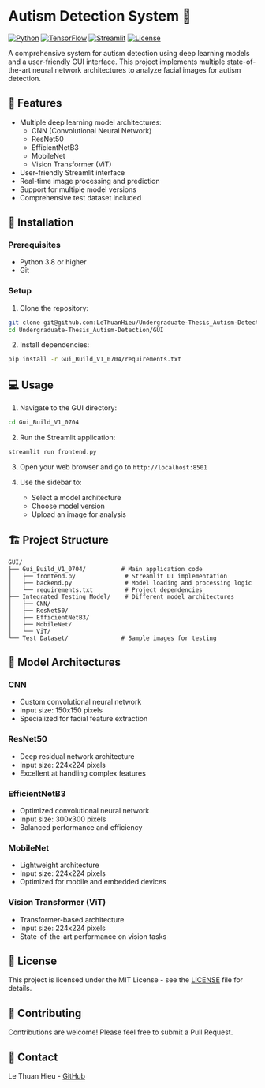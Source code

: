 # Autism Detection System 🧩

[![Python](https://img.shields.io/badge/Python-3.8%2B-blue.svg)](https://www.python.org/)
[![TensorFlow](https://img.shields.io/badge/TensorFlow-2.16%2B-orange.svg)](https://www.tensorflow.org/)
[![Streamlit](https://img.shields.io/badge/Streamlit-1.24%2B-red.svg)](https://streamlit.io/)
[![License](https://img.shields.io/badge/License-MIT-green.svg)](https://opensource.org/licenses/MIT)

A comprehensive system for autism detection using deep learning models and a user-friendly GUI interface. This project implements multiple state-of-the-art neural network architectures to analyze facial images for autism detection.

## 🌟 Features

- Multiple deep learning model architectures:
  - CNN (Convolutional Neural Network)
  - ResNet50
  - EfficientNetB3
  - MobileNet
  - Vision Transformer (ViT)
- User-friendly Streamlit interface
- Real-time image processing and prediction
- Support for multiple model versions
- Comprehensive test dataset included

## 🚀 Installation

### Prerequisites

- Python 3.8 or higher
- Git

### Setup

1. Clone the repository:
```bash
git clone git@github.com:LeThuanHieu/Undergraduate-Thesis_Autism-Detection.git
cd Undergraduate-Thesis_Autism-Detection/GUI
```

2. Install dependencies:
```bash
pip install -r Gui_Build_V1_0704/requirements.txt
```

## 💻 Usage

1. Navigate to the GUI directory:
```bash
cd Gui_Build_V1_0704
```

2. Run the Streamlit application:
```bash
streamlit run frontend.py
```

3. Open your web browser and go to `http://localhost:8501`

4. Use the sidebar to:
   - Select a model architecture
   - Choose model version
   - Upload an image for analysis

## 🏗️ Project Structure

```
GUI/
├── Gui_Build_V1_0704/          # Main application code
│   ├── frontend.py              # Streamlit UI implementation
│   ├── backend.py               # Model loading and processing logic
│   └── requirements.txt         # Project dependencies
├── Integrated Testing Model/    # Different model architectures
│   ├── CNN/
│   ├── ResNet50/
│   ├── EfficientNetB3/
│   ├── MobileNet/
│   └── ViT/
└── Test Dataset/               # Sample images for testing
```

## 🧠 Model Architectures

### CNN
- Custom convolutional neural network
- Input size: 150x150 pixels
- Specialized for facial feature extraction

### ResNet50
- Deep residual network architecture
- Input size: 224x224 pixels
- Excellent at handling complex features

### EfficientNetB3
- Optimized convolutional neural network
- Input size: 300x300 pixels
- Balanced performance and efficiency

### MobileNet
- Lightweight architecture
- Input size: 224x224 pixels
- Optimized for mobile and embedded devices

### Vision Transformer (ViT)
- Transformer-based architecture
- Input size: 224x224 pixels
- State-of-the-art performance on vision tasks

## 📝 License

This project is licensed under the MIT License - see the [LICENSE](LICENSE) file for details.

## 🤝 Contributing

Contributions are welcome! Please feel free to submit a Pull Request.

## 📧 Contact

Le Thuan Hieu - [GitHub](https://github.com/LeThuanHieu)
